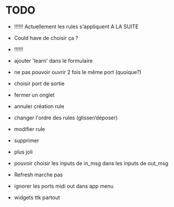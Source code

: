 # TODO

- !!!!!! Actuellement les rules s'appliquent A LA SUITE
- Could have de choisir ça ?

- !!!!!!

- ajouter 'learn' dans le formulaire

- ne pas pouvoir ouvrir 2 fois le même port (quoique?)
- choisir port de sortie
- fermer un onglet

- annuler création rule
- changer l'ordre des rules (glisser/déposer)
- modifier rule
- supprimer

- plus joli

- pouvoir choisir les inputs de in_msg dans les inputs de out_msg

- Refresh marche pas
- ignorer les ports midi out dans app menu

- widgets ttk partout

